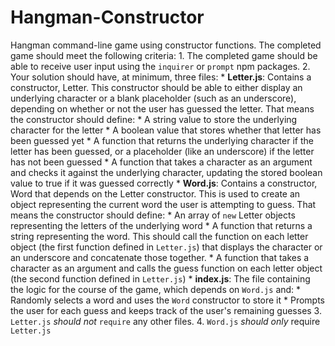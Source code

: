 # Hangman-Constructor
Hangman command-line game using constructor functions. The completed game should meet the following criteria:  1. The completed game should be able to receive user input using the `inquirer` or `prompt` npm packages.  2. Your solution should have, at minimum, three files:  * **Letter.js**: Contains a constructor, Letter. This constructor should be able to either display an underlying character or a blank placeholder (such as an underscore), depending on whether or not the user has guessed the letter. That means the constructor should define:    * A string value to store the underlying character for the letter    * A boolean value that stores whether that letter has been guessed yet    * A function that returns the underlying character if the letter has been guessed, or a placeholder (like an underscore) if the letter has not been guessed    * A function that takes a character as an argument and checks it against the underlying character, updating the stored boolean value to true if it was guessed correctly  * **Word.js**: Contains a constructor, Word that depends on the Letter constructor. This is used to create an object representing the current word the user is attempting to guess. That means the constructor should define:    * An array of `new` Letter objects representing the letters of the underlying word    * A function that returns a string representing the word. This should call the function on each letter object (the first function defined in `Letter.js`) that displays the character or an underscore and concatenate those together.    * A function that takes a character as an argument and calls the guess function on each letter object (the second function defined in `Letter.js`)  * **index.js**: The file containing the logic for the course of the game, which depends on `Word.js` and:    * Randomly selects a word and uses the `Word` constructor to store it    * Prompts the user for each guess and keeps track of the user's remaining guesses  3. `Letter.js` *should not* `require` any other files.  4. `Word.js` *should only* require `Letter.js`
